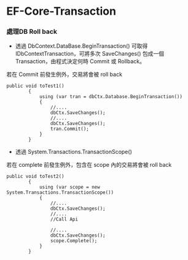 # EF-Core-Transaction

### 處理DB Roll back

* 透過 DbContext.DataBase.BeginTransaction() 可取得 IDbContextTransaction，可將多次 SaveChanges() 包成一個 Transaction，由程式決定何時 Commit 或 Rollback。

若在 Commit 前發生例外，交易將會被 roll back

```
public void toTest1()
        {
            using (var tran = dbCtx.Database.BeginTransaction())
            { 
                //....
                dbCtx.SaveChanges();
                //....
                dbCtx.SaveChanges();
                tran.Commit();
            }
        }
```



* 透過 System.Transactions.TransactionScope()

若在 complete 前發生例外，包含在 scope 內的交易將會被 roll back

```
public void toTest2()
        {
            using (var scope = new System.Transactions.TransactionScope())
            { 
                //....
                dbCtx.SaveChanges();
                //....
                //Call Api
                
                //....
                dbCtx.SaveChanges();
                scope.Complete();
            }
        }
        
```

